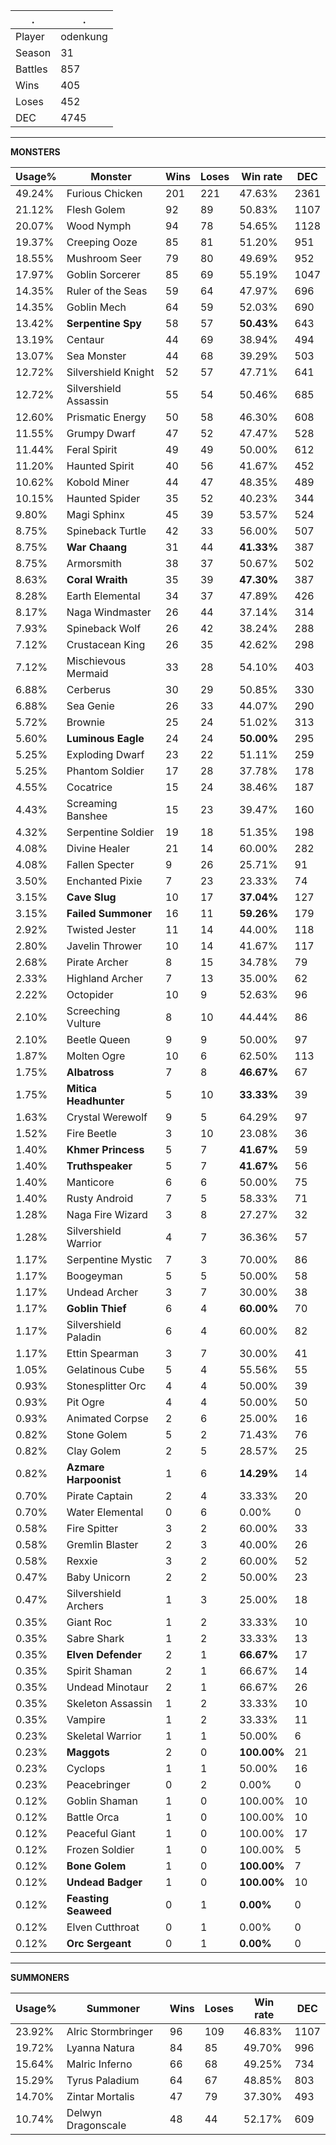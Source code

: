 .|.
|-|-
Player|odenkung
Season|31
Battles|857
Wins|405
Loses|452
DEC|4745

---
**MONSTERS**

Usage%|Monster|Wins|Loses|Win rate|DEC|
-|-|-|-|-|-|
49.24%|Furious Chicken|201|221|47.63%|2361|
21.12%|Flesh Golem|92|89|50.83%|1107|
20.07%|Wood Nymph|94|78|54.65%|1128|
19.37%|Creeping Ooze|85|81|51.20%|951|
18.55%|Mushroom Seer|79|80|49.69%|952|
17.97%|Goblin Sorcerer|85|69|55.19%|1047|
14.35%|Ruler of the Seas|59|64|47.97%|696|
14.35%|Goblin Mech|64|59|52.03%|690|
13.42%|**Serpentine Spy**|58|57|**50.43%**|643|
13.19%|Centaur|44|69|38.94%|494|
13.07%|Sea Monster|44|68|39.29%|503|
12.72%|Silvershield Knight|52|57|47.71%|641|
12.72%|Silvershield Assassin|55|54|50.46%|685|
12.60%|Prismatic Energy|50|58|46.30%|608|
11.55%|Grumpy Dwarf|47|52|47.47%|528|
11.44%|Feral Spirit|49|49|50.00%|612|
11.20%|Haunted Spirit|40|56|41.67%|452|
10.62%|Kobold Miner|44|47|48.35%|489|
10.15%|Haunted Spider|35|52|40.23%|344|
9.80%|Magi Sphinx|45|39|53.57%|524|
8.75%|Spineback Turtle|42|33|56.00%|507|
8.75%|**War Chaang**|31|44|**41.33%**|387|
8.75%|Armorsmith|38|37|50.67%|502|
8.63%|**Coral Wraith**|35|39|**47.30%**|387|
8.28%|Earth Elemental|34|37|47.89%|426|
8.17%|Naga Windmaster|26|44|37.14%|314|
7.93%|Spineback Wolf|26|42|38.24%|288|
7.12%|Crustacean King|26|35|42.62%|298|
7.12%|Mischievous Mermaid|33|28|54.10%|403|
6.88%|Cerberus|30|29|50.85%|330|
6.88%|Sea Genie|26|33|44.07%|290|
5.72%|Brownie|25|24|51.02%|313|
5.60%|**Luminous Eagle**|24|24|**50.00%**|295|
5.25%|Exploding Dwarf|23|22|51.11%|259|
5.25%|Phantom Soldier|17|28|37.78%|178|
4.55%|Cocatrice|15|24|38.46%|187|
4.43%|Screaming Banshee|15|23|39.47%|160|
4.32%|Serpentine Soldier|19|18|51.35%|198|
4.08%|Divine Healer|21|14|60.00%|282|
4.08%|Fallen Specter|9|26|25.71%|91|
3.50%|Enchanted Pixie|7|23|23.33%|74|
3.15%|**Cave Slug**|10|17|**37.04%**|127|
3.15%|**Failed Summoner**|16|11|**59.26%**|179|
2.92%|Twisted Jester|11|14|44.00%|118|
2.80%|Javelin Thrower|10|14|41.67%|117|
2.68%|Pirate Archer|8|15|34.78%|79|
2.33%|Highland Archer|7|13|35.00%|62|
2.22%|Octopider|10|9|52.63%|96|
2.10%|Screeching Vulture|8|10|44.44%|86|
2.10%|Beetle Queen|9|9|50.00%|97|
1.87%|Molten Ogre|10|6|62.50%|113|
1.75%|**Albatross**|7|8|**46.67%**|67|
1.75%|**Mitica Headhunter**|5|10|**33.33%**|39|
1.63%|Crystal Werewolf|9|5|64.29%|97|
1.52%|Fire Beetle|3|10|23.08%|36|
1.40%|**Khmer Princess**|5|7|**41.67%**|59|
1.40%|**Truthspeaker**|5|7|**41.67%**|56|
1.40%|Manticore|6|6|50.00%|75|
1.40%|Rusty Android|7|5|58.33%|71|
1.28%|Naga Fire Wizard|3|8|27.27%|32|
1.28%|Silvershield Warrior|4|7|36.36%|57|
1.17%|Serpentine Mystic|7|3|70.00%|86|
1.17%|Boogeyman|5|5|50.00%|58|
1.17%|Undead Archer|3|7|30.00%|38|
1.17%|**Goblin Thief**|6|4|**60.00%**|70|
1.17%|Silvershield Paladin|6|4|60.00%|82|
1.17%|Ettin Spearman|3|7|30.00%|41|
1.05%|Gelatinous Cube|5|4|55.56%|55|
0.93%|Stonesplitter Orc|4|4|50.00%|39|
0.93%|Pit Ogre|4|4|50.00%|50|
0.93%|Animated Corpse|2|6|25.00%|16|
0.82%|Stone Golem|5|2|71.43%|76|
0.82%|Clay Golem|2|5|28.57%|25|
0.82%|**Azmare Harpoonist**|1|6|**14.29%**|14|
0.70%|Pirate Captain|2|4|33.33%|20|
0.70%|Water Elemental|0|6|0.00%|0|
0.58%|Fire Spitter|3|2|60.00%|33|
0.58%|Gremlin Blaster|2|3|40.00%|26|
0.58%|Rexxie|3|2|60.00%|52|
0.47%|Baby Unicorn|2|2|50.00%|23|
0.47%|Silvershield Archers|1|3|25.00%|18|
0.35%|Giant Roc|1|2|33.33%|10|
0.35%|Sabre Shark|1|2|33.33%|13|
0.35%|**Elven Defender**|2|1|**66.67%**|17|
0.35%|Spirit Shaman|2|1|66.67%|14|
0.35%|Undead Minotaur|2|1|66.67%|26|
0.35%|Skeleton Assassin|1|2|33.33%|10|
0.35%|Vampire|1|2|33.33%|11|
0.23%|Skeletal Warrior|1|1|50.00%|6|
0.23%|**Maggots**|2|0|**100.00%**|21|
0.23%|Cyclops|1|1|50.00%|16|
0.23%|Peacebringer|0|2|0.00%|0|
0.12%|Goblin Shaman|1|0|100.00%|10|
0.12%|Battle Orca|1|0|100.00%|10|
0.12%|Peaceful Giant|1|0|100.00%|17|
0.12%|Frozen Soldier|1|0|100.00%|5|
0.12%|**Bone Golem**|1|0|**100.00%**|7|
0.12%|**Undead Badger**|1|0|**100.00%**|10|
0.12%|**Feasting Seaweed**|0|1|**0.00%**|0|
0.12%|Elven Cutthroat|0|1|0.00%|0|
0.12%|**Orc Sergeant**|0|1|**0.00%**|0|

---
**SUMMONERS**

Usage%|Summoner|Wins|Loses|Win rate|DEC|
-|-|-|-|-|-|
23.92%|Alric Stormbringer|96|109|46.83%|1107|
19.72%|Lyanna Natura|84|85|49.70%|996|
15.64%|Malric Inferno|66|68|49.25%|734|
15.29%|Tyrus Paladium|64|67|48.85%|803|
14.70%|Zintar Mortalis|47|79|37.30%|493|
10.74%|Delwyn Dragonscale|48|44|52.17%|609|
